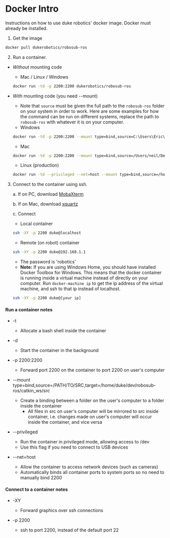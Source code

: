 # Docker Intro

Instructions on how to use duke robotics' docker image. Docker must already be installed.

1. Get the image
```bash
docker pull dukerobotics/robosub-ros
```

2. Run a container.

- *Without* mounting code
    * Mac / Linux / Windows
    ```bash
    docker run -td -p 2200:2200 dukerobotics/robosub-ros
    ```

- *With* mounting code (you need --mount)  
    * Note that `source` must be given the full path to the `robosub-ros` folder on your system in order to work. Here are some examples for how the command can be run on different systems, replace the path to `robosub-ros` with whatever it is on your computer.
    * Windows
    ```bash
    docker run -td -p 2200:2200 --mount type=bind,source=C:\Users\Eric\Documents\Robotics\CS\robosub-ros,target=/home/duke/dev/robosub-ros dukerobotics/robosub-ros
    ```

    * Mac
    ```bash
    docker run -td -p 2200:2200 --mount type=bind,source=/Users/neil/Desktop/Code/robosub-ros,target=/home/duke/dev/robosub-ros dukerobotics/robosub-ros
    ```

    * Linux (production)
    ```bash
    docker run -td --privileged --net=host --mount type=bind,source=/home/robot/robosub-ros,target=/home/duke/dev/robosub-ros  dukerobotics/robosub-ros
    ```
    


3. Connect to the container using ssh.

    a. If on PC, download [MobaXterm](https://mobaxterm.mobatek.net/)
  
    b. If on Mac, download [xquartz](https://www.xquartz.org/)
    
    c. Connect
    
    * Local container
    ```bash
    ssh -XY -p 2200 duke@localhost
    ```
    * Remote (on robot) container 
    ```bash
    ssh -XY -p 2200 duke@192.168.1.1
    ```
    * The password is 'robotics'
    * **Note:** If you are using Windows Home, you should have installed Docker Toolbox for Windows. This means that the docker container is running inside a virtual machine instead of directly on your computer. Run `docker-machine ip` to get the ip address of the virtual machine, and ssh to that ip instead of localhost.
    ```bash
    ssh -XY -p 2200 duke@[your ip]
    ```

#### Run a container notes
* -t
  * Allocate a bash shell inside the container

* -d
  * Start the container in the background

* -p 2200:2200
  * Forward port 2200 on the container to port 2200 on user's computer

* --mount type=bind,source=/PATH/TO/SRC,target=/home/duke/dev/robosub-ros/catkin_ws/src
  * Create a binding between a folder on the user's computer to a folder inside the container
    * All files in src on user's computer will be mirrored to src inside container, i.e. changes made on user's computer will occur inside the container, and vice versa

* --privileged
  * Run the container in privileged mode, allowing access to /dev
  * Use this flag if you need to connect to USB devices

* --net=host
    * Allow the container to access network devices (such as cameras)
    * Automatically binds all container ports to system ports so no need to manually bind 2200


#### Connect to a container notes
* -XY
  * Forward graphics over ssh connections

* -p 2200
  * ssh to port 2200, instead of the default port 22
